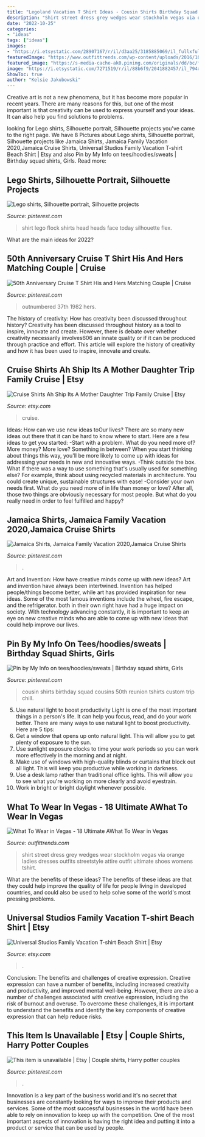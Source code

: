 ```yaml
---
title: "Legoland Vacation T Shirt Ideas - Cousin Shirts Birthday Squad Cousins 50th Reunion Tshirts Custom Trip Chill"
description: "Shirt street dress grey wedges wear stockholm vegas via orange ladies dresses outfits streetstyle attire outfit ultimate shoes womens tshirt"
date: "2022-10-25"
categories:
- "ideas"
tags: ["ideas"]
images:
- "https://i.etsystatic.com/28907167/r/il/d3aa25/3185885069/il_fullxfull.3185885069_h0u2.jpg"
featuredImage: "https://www.outfittrends.com/wp-content/uploads/2016/10/grey-t-shirt-dresses.jpg"
featured_image: "https://s-media-cache-ak0.pinimg.com/originals/dd/bc/fa/ddbcfa52689504cc13927dce082b2b75.jpg"
image: "https://i.etsystatic.com/7271519/r/il/88b6f9/2041882457/il_794xN.2041882457_6xqd.jpg"
ShowToc: true
author: "Kelsie Jakubowski"
---
```



Creative art is not a new phenomena, but it has become more popular in recent years. There are many reasons for this, but one of the most important is that creativity can be used to express yourself and your ideas. It can also help you find solutions to problems.

	

		
looking for Lego shirts, Silhouette portrait, Silhouette projects you've came to the right page. We have 8 Pictures about Lego shirts, Silhouette portrait, Silhouette projects like Jamaica Shirts, Jamaica Family Vacation 2020,Jamaica Cruise Shirts, Universal Studios Family Vacation T-shirt Beach Shirt | Etsy and also Pin by My Info on tees/hoodies/sweats | Birthday squad shirts, Girls. Read more:
		
    
## Lego Shirts, Silhouette Portrait, Silhouette Projects

<img loading=lazy src="https://s-media-cache-ak0.pinimg.com/originals/dd/bc/fa/ddbcfa52689504cc13927dce082b2b75.jpg" onerror="this.onerror=null;this.src='https://tse2.mm.bing.net/th?id=OIP.7rvlbqaOpTedExCS3nSR8AHaNK&amp;pid=15.1';" alt="Lego shirts, Silhouette portrait, Silhouette projects">

_Source: pinterest.com_

>shirt lego flock shirts head heads face today silhouette flex. 

	

What are the main ideas for 2022?
 

    
## 50th Anniversary Cruise T Shirt His And Hers Matching Couple | Cruise

<img loading=lazy src="https://i.pinimg.com/736x/3c/6b/e3/3c6be3dad63f4c9cc8b52e8dd54701bf.jpg" onerror="this.onerror=null;this.src='https://tse4.mm.bing.net/th?id=OIP.etqh_i9ioJY5FTDRX6kZIQHaG7&amp;pid=15.1';" alt="50th Anniversary Cruise T Shirt His and Hers Matching Couple | Cruise">

_Source: pinterest.com_

>outnumbered 37th 1982 hers. 

	

The history of creativity: How has creativity been discussed throughout history?
Creativity has been discussed throughout history as a tool to inspire, innovate and create. However, there is debate over whether creativity necessarily involves606
an innate quality or if it can be produced through practice and effort. This article will explore the history of creativity and how it has been used to inspire, innovate and create.

    
## Cruise Shirts Ah Ship Its A Mother Daughter Trip Family Cruise | Etsy

<img loading=lazy src="https://i.etsystatic.com/7271519/r/il/88b6f9/2041882457/il_794xN.2041882457_6xqd.jpg" onerror="this.onerror=null;this.src='https://tse4.mm.bing.net/th?id=OIP.NQ30KdGnMLv7n5k48y_GeAHaH5&amp;pid=15.1';" alt="Cruise Shirts Ah Ship Its A Mother Daughter Trip Family Cruise | Etsy">

_Source: etsy.com_

>cruise. 

	

Ideas: How can we use new ideas toOur lives?
There are so many new ideas out there that it can be hard to know where to start. Here are a few ideas to get you started: 
-Start with a problem. What do you need more of? More money? More love? Something in between? When you start thinking about things this way, you'll be more likely to come up with ideas for addressing your needs in new and innovative ways. 
-Think outside the box. What if there was a way to use something that's usually used for something else? For example, think about using recycled materials in architecture. You could create unique, sustainable structures with ease! 
-Consider your own needs first. What do you need more of in life than money or love? After all, those two things are obviously necessary for most people. But what do you really need in order to feel fulfilled and happy?

    
## Jamaica Shirts, Jamaica Family Vacation 2020,Jamaica Cruise Shirts

<img loading=lazy src="https://i.pinimg.com/originals/b1/f4/b2/b1f4b2c63f8179413c2fdcf31108ba15.jpg" onerror="this.onerror=null;this.src='https://tse4.mm.bing.net/th?id=OIP.zM4AAcTKnHd6fAHku9CKqQHaF7&amp;pid=15.1';" alt="Jamaica Shirts, Jamaica Family Vacation 2020,Jamaica Cruise Shirts">

_Source: pinterest.com_

>. 

	

Art and Invention: How have creative minds come up with new ideas?
Art and invention have always been intertwined. Invention has helped people/things become better, while art has provided inspiration for new ideas. Some of the most famous inventions include the wheel, fire escape, and the refrigerator. both in their own right have had a huge impact on society. With technology advancing constantly, it is important to keep an eye on new creative minds who are able to come up with new ideas that could help improve our lives.

    
## Pin By My Info On Tees/hoodies/sweats | Birthday Squad Shirts, Girls

<img loading=lazy src="https://i.pinimg.com/736x/95/77/66/9577669f99137b58e1e6c2a9c7a12892.jpg" onerror="this.onerror=null;this.src='https://tse4.mm.bing.net/th?id=OIP.usx-tPV_CmOFBgvm_I8ZgAHaI1&amp;pid=15.1';" alt="Pin by My Info on tees/hoodies/sweats | Birthday squad shirts, Girls">

_Source: pinterest.com_

>cousin shirts birthday squad cousins 50th reunion tshirts custom trip chill. 

	

5) Use natural light to boost productivity
Light is one of the most important things in a person's life. It can help you focus, read, and do your work better. There are many ways to use natural light to boost productivity. Here are 5 tips:
1) Get a window that opens up onto natural light. This will allow you to get plenty of exposure to the sun.
2) Use sunlight exposure clocks to time your work periods so you can work more effectively in the morning and at night.
3) Make use of windows with high-quality blinds or curtains that block out all light. This will keep you productive while working in darkness.
4) Use a desk lamp rather than traditional office lights. This will allow you to see what you're working on more clearly and avoid eyestrain.
5) Work in bright or bright daylight whenever possible.

    
## What To Wear In Vegas - 18 Ultimate AWhat To Wear In Vegas

<img loading=lazy src="https://www.outfittrends.com/wp-content/uploads/2016/10/grey-t-shirt-dresses.jpg" onerror="this.onerror=null;this.src='https://tse1.mm.bing.net/th?id=OIP.87aVSryGW9utVgt8PM-27QHaLH&amp;pid=15.1';" alt="What To Wear in Vegas - 18 Ultimate AWhat To Wear in Vegas">

_Source: outfittrends.com_

>shirt street dress grey wedges wear stockholm vegas via orange ladies dresses outfits streetstyle attire outfit ultimate shoes womens tshirt. 

	

What are the benefits of these ideas?
The benefits of these ideas are that they could help improve the quality of life for people living in developed countries, and could also be used to help solve some of the world's most pressing problems.

    
## Universal Studios Family Vacation T-shirt Beach Shirt | Etsy

<img loading=lazy src="https://i.etsystatic.com/28907167/r/il/d3aa25/3185885069/il_fullxfull.3185885069_h0u2.jpg" onerror="this.onerror=null;this.src='https://tse2.mm.bing.net/th?id=OIP.-1zvZSZsJdBdY-jD5HSDXAHaHa&amp;pid=15.1';" alt="Universal Studios Family Vacation T-shirt Beach Shirt | Etsy">

_Source: etsy.com_

>. 

	

Conclusion: The benefits and challenges of creative expression.
Creative expression can have a number of benefits, including increased creativity and productivity, and improved mental well-being. However, there are also a number of challenges associated with creative expression, including the risk of burnout and overuse. To overcome these challenges, it is important to understand the benefits and identify the key components of creative expression that can help reduce risks.

    
## This Item Is Unavailable | Etsy | Couple Shirts, Harry Potter Couples

<img loading=lazy src="https://i.pinimg.com/736x/9b/bd/52/9bbd522128db5351c972e24c55e106a2.jpg" onerror="this.onerror=null;this.src='https://tse3.mm.bing.net/th?id=OIP.QiXwedPE6oomSbXa--qMTgHaGK&amp;pid=15.1';" alt="This item is unavailable | Etsy | Couple shirts, Harry potter couples">

_Source: pinterest.com_

>. 

	

Innovation is a key part of the business world and it's no secret that businesses are constantly looking for ways to improve their products and services. Some of the most successful businesses in the world have been able to rely on innovation to keep up with the competition. One of the most important aspects of innovation is having the right idea and putting it into a product or service that can be used by people.


